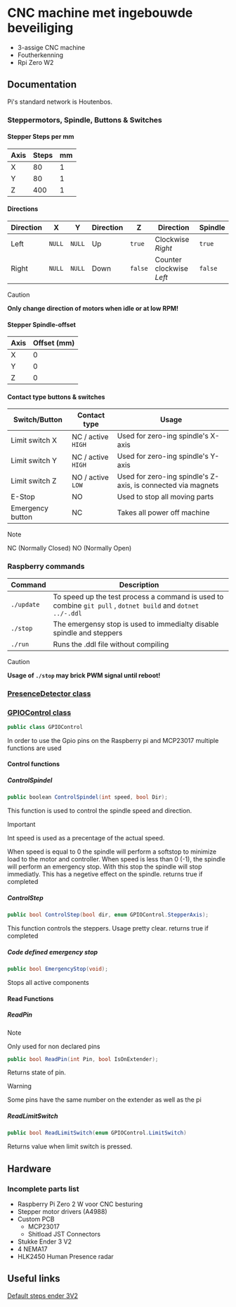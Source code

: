 # CNC machine met ingebouwde beveiliging

- 3-assige CNC machine
- Foutherkenning
- Rpi Zero W2

## Documentation

Pi's standard network is Houtenbos.

### Steppermotors, Spindle, Buttons & Switches

#### Stepper Steps per mm

| Axis | Steps | mm |
| ---- | ----- | -- |
| X | 80 | 1 |
| Y | 80 | 1 |
| Z | 400 | 1 |

#### Directions

| Direction| X | Y | Direction | Z | Direction | Spindle |
| -------- | - | - | --------- | - | --------- | ------- |
| Left | `NULL` | `NULL` | Up |  `true` | Clockwise *Right* | `true` |
| Right | `NULL` | `NULL` | Down | `false` | Counter clockwise *Left* | `false` |

> [!CAUTION]
> **Only change direction of motors when idle or at low RPM!**

#### Stepper Spindle-offset

| Axis | Offset (mm) |
| ---- | ----------- |
| X | 0 |
| Y | 0 |
| Z | 0 |

#### Contact type buttons & switches

| Switch/Button | Contact type | Usage |
| ------------- | ------------ | ----- |
| Limit switch X | NC / active `HIGH` | Used for zero-ing spindle's X-axis |
| Limit switch Y | NC / active `HIGH`| Used for zero-ing spindle's Y-axis |
| Limit switch Z | NO / active `LOW`| Used for zero-ing spindle's Z-axis, is connected via magnets |
| E-Stop | NO | Used to stop all moving parts |
| Emergency button| NC | Takes all power off machine |

>[!NOTE]
> NC (Normally Closed) NO (Normally Open)

### Raspberry commands

| Command   | Description |
| --------- | ----------- |
| `./update` | To speed up the test process a command is used to combine ``` git pull ``` , ``` dotnet build ``` and ``` dotnet ../-.ddl ``` |
| `./stop` | The emergensy stop is used to immedialty disable spindle and steppers |
| `./run`| Runs the .ddl file without compiling |

> [!CAUTION]
> **Usage of `./stop` may brick PWM signal until reboot!**

### [PresenceDetector class](Code/CNC_Interpreter_V2/PresenceDetector.cs)

### [GPIOControl class](Code/CNC_Interpreter_V2/GPIOControl.cs)

```C#
public class GPIOControl
```

In order to use the Gpio pins on the Raspberry pi and MCP23017 multiple functions are used

#### Control functions

##### ControlSpindel

```C#
public boolean ControlSpindel(int speed, bool Dir);
```

This function is used to control the spindle speed and direction.

> [!IMPORTANT]
> Int speed is used as a precentage of the actual speed.

When speed is equal to 0 the spindle will perform a softstop to minimize load to the motor and controller.
When speed is less than 0 (-1), the spindle will perform an emergency stop. With this stop the spindle will stop immediatly. This has a negetive effect on the spindle.
returns true if completed

##### ControlStep

```C#
public bool ControlStep(bool dir, enum GPIOControl.StepperAxis);
```

This function controls the steppers. Usage pretty clear.
returns true if completed

##### Code defined emergency stop

```C#
public bool EmergencyStop(void);
```

Stops all active components

#### Read Functions

##### ReadPin

> [!NOTE]
> Only used for non declared pins

```C#
public bool ReadPin(int Pin, bool IsOnExtender);
```

Returns state of pin.

> [!WARNING]
> Some pins have the same number on the extender as well as the pi

##### ReadLimitSwitch

```C#
public bool ReadLimitSwitch(enum GPIOControl.LimitSwitch)
```

Returns value when limit switch is pressed.

## Hardware

### Incomplete parts list

- Raspberry Pi Zero 2 W voor CNC besturing
- Stepper motor drivers (A4988)
- Custom PCB
  - MCP23017
  - Shitload JST Connectors
- Stukke Ender 3 V2
- 4 NEMA17
- HLK2450 Human Presence radar

## Useful links

[Default steps ender 3V2](https://www.reddit.com/r/ender3/comments/glbx8b/what_are_the_default_steps_per_mm_on_the_ender_3/)
